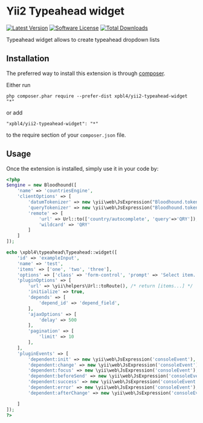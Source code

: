 # Yii2 Typeahead widget

[![Latest Version](https://img.shields.io/github/tag/Xpbl4/yii2-typeahead-widget.svg?style=flat-square&label=release)](https://github.com/Xpbl4/yii2-typeahead-widget/releases)
[![Software License](https://img.shields.io/badge/license-BSD-brightgreen.svg?style=flat-square)](LICENSE.md)
[![Total Downloads](https://img.shields.io/packagist/dt/Xpbl4/yii2-typeahead-widget.svg?style=flat-square)](https://packagist.org/packages/Xpbl4/yii2-typeahead-widget)

Typeahead widget allows to create typeahead dropdown lists 

## Installation

The preferred way to install this extension is through [composer](http://getcomposer.org/download/).

Either run

```
php composer.phar require --prefer-dist xpbl4/yii2-typeahead-widget "*"
```

or add

```
"xpbl4/yii2-typeahead-widget": "*"
```

to the require section of your `composer.json` file.

## Usage

Once the extension is installed, simply use it in your code by:

```php
<?php
$engine = new Bloodhound([
    'name' => 'countriesEngine',
    'clientOptions' => [
        'datumTokenizer' => new \yii\web\JsExpression("Bloodhound.tokenizers.obj.whitespace('name')"),
        'queryTokenizer' => new \yii\web\JsExpression("Bloodhound.tokenizers.whitespace"),
        'remote' => [
            'url' => Url::to(['country/autocomplete', 'query'=>'QRY']),
            'wildcard' => 'QRY'
        ]
    ]
]);

echo \xpbl4\typeahead\Typeahead::widget([
    'id' => 'exampleInput',
    'name' => 'test',
    'items' => ['one', 'two', 'three'],
    'options' => ['class' => 'form-control', 'prompt' => 'Select item...'],
    'pluginOptions' => [
        'url' => \yii\helpers\Url::toRoute(), /* return [items...] */
        'initialize' => true,
        'depends' => [
            'depend_id' => 'depend_field',
        ],
        'ajaxOptions' => [
            'delay' => 500
        ],
        'pagination' => [
            'limit' => 10
        ],
    ],
    'pluginEvents' => [
        'dependent:init' => new \yii\web\JsExpression('consoleEvent'),
        'dependent:change' => new \yii\web\JsExpression('consoleEvent'),
        'dependent:focus' => new \yii\web\JsExpression('consoleEvent'),
        'dependent:beforeSend' => new \yii\web\JsExpression('consoleEvent'),
        'dependent:success' => new \yii\web\JsExpression('consoleEvent'),
        'dependent:error' => new \yii\web\JsExpression('consoleEvent'),
        'dependent:afterChange' => new \yii\web\JsExpression('consoleEvent'),

    ]
]);
?>
```